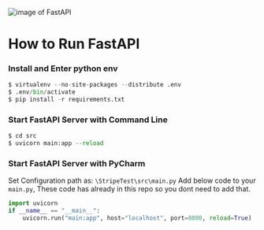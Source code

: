 ![image of FastAPI](https://fastapi.tiangolo.com/img/logo-margin/logo-teal.png)
# How to Run FastAPI
 
### Install and Enter python env
```python
$ virtualenv --no-site-packages --distribute .env 
$ .env/bin/activate 
$ pip install -r requirements.txt
```
### Start FastAPI Server with Command Line
```python
$ cd src
$ uvicorn main:app --reload
```
### Start FastAPI Server with PyCharm
Set Configuration path as: ```\StripeTest\src\main.py```
Add below code to your ```main.py```, These code has already in this repo so you dont need to add that.
```python
import uvicorn
if __name__ == "__main__":
    uvicorn.run("main:app", host="localhost", port=8000, reload=True)
```

